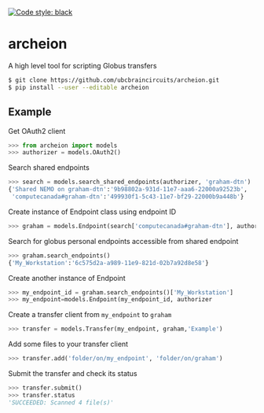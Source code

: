 [![Code style: black](https://img.shields.io/badge/code%20style-black-000000.svg)](https://github.com/psf/black)

# archeion

A high level tool for scripting Globus transfers

```bash
$ git clone https://github.com/ubcbraincircuits/archeion.git
$ pip install --user --editable archeion
```

## Example

Get OAuth2 client
```python
>>> from archeion import models
>>> authorizer = models.OAuth2()
```

Search shared endpoints
```python
>>> search = models.search_shared_endpoints(authorizer, 'graham-dtn')
{'Shared NEMO on graham-dtn':'9b98802a-931d-11e7-aaa6-22000a92523b',
 'computecanada#graham-dtn':'499930f1-5c43-11e7-bf29-22000b9a448b'}
```

Create instance of Endpoint class using endpoint ID
```python
>>> graham = models.Endpoint(search['computecanada#graham-dtn'], authorizer)
```

Search for globus personal endpoints accessible from shared endpoint
```python
>>> graham.search_endpoints()
{'My_Workstation':'6c575d2a-a989-11e9-821d-02b7a92d8e58'}
```

Create another instance of Endpoint 
```python
>>> my_endpoint_id = graham.search_endpoints()['My_Workstation']
>>> my_endpoint=models.Endpoint(my_endpoint_id, authorizer
```

Create a transfer client from ``my_endpoint`` to ``graham``
```python
>>> transfer = models.Transfer(my_endpoint, graham,'Example')
```

Add some files to your transfer client
```python
>>> transfer.add('folder/on/my_endpoint', 'folder/on/graham')
```

Submit the transfer and check its status
```python
>>> transfer.submit()
>>> transfer.status
'SUCCEEDED: Scanned 4 file(s)'
```
